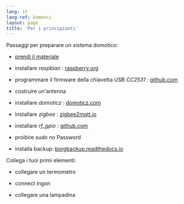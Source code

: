 ```yaml
---
lang: it
lang-ref: komenci
layout: page
title: 'Per i principianti'
---
```


Passaggi per preparare un sistema domotico:  

* [prendi il materiale](_posts/2020-08-31-aparataro.md)

* installare _raspbian_ : [raspberry.org](https://www.raspberrypi.org/documentation/installation/installing-images/README.md)

* programmare il firmware della chiavetta USB _CC2531_ : [github.com](https://github.com/jmichault/flash_cc2531)

* costruire un'antenna

* installare _domoticz_ : [domoticz.com](https://www.domoticz.com/wiki/Raspberry_Pi)

* installare _zigbee_ : [zigbee2mqtt.io](https://www.zigbee2mqtt.io/getting_started/running_zigbee2mqtt.html)

* installare _rf_gpio_ : [github.com](https://github.com/jmichault/rf_gpio/blob/master/LeguMin.md)

* proibire _sudo_ no Password

* installa backup: [borgbackup.readthedocs.io](https://borgbackup.readthedocs.io/en/stable/installation.html)


Collega i tuoi primi elementi:  
* collegare un termometro

* connect ingon

* collegare una lampadina


